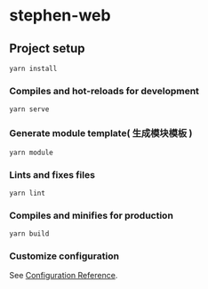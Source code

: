 # stephen-web

## Project setup
```
yarn install
```

### Compiles and hot-reloads for development
```
yarn serve
```

### Generate module template( 生成模块模板 )
```
yarn module
```

### Lints and fixes files
```
yarn lint
```

### Compiles and minifies for production
```
yarn build
```


### Customize configuration
See [Configuration Reference](https://cli.vuejs.org/config/).
